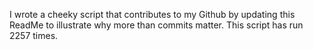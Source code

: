 I wrote a cheeky script that contributes to my Github by updating this ReadMe to illustrate why more than commits matter. This script has run 2257 times.